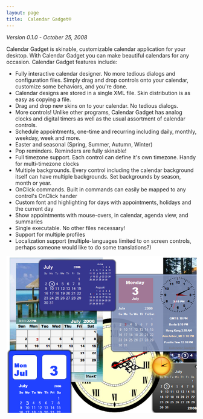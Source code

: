 ```yaml
---
layout: page  
title:  Calendar Gadget®
---
```

_Version 0.1.0 - October 25, 2008_

Calendar Gadget is skinable, customizable calendar application for your desktop. With Calendar Gadget you can make beautiful calendars for any occasion. Calendar Gadget features include:

- Fully interactive calendar designer. No more tedious dialogs and configuration files. Simply drag and drop controls onto your calendar, customize some behaviors, and you're done.
- Calendar designs are stored in a single XML file. Skin distribution is as easy as copying a file.
- Drag and drop new skins on to your calendar. No tedious dialogs.
- More controls! Unlike other programs, Calendar Gadget has analog clocks and digital timers as well as the usual assortment of calendar controls.
- Schedule appointments, one-time and recurring including daily, monthly, weekday, week and more.
- Easter and seasonal (Spring, Summer, Autumn, Winter)
- Pop reminders. Reminders are fully skinable!
- Full timezone support. Each control can define it's own timezone. Handy for multi-timezone clocks
- Multiple backgrounds. Every control including the calendar background itself can have multiple backgrounds. Set backgrounds by season, month or year.
- OnClick commands. Built in commands can easily be mapped to any control's OnClick hander
- Custom font and highlighting for days with appointments, holidays and the current day
- Show appointments with mouse-overs, in calendar, agenda view, and summaries
- Single executable. No other files necessary!
- Support for multiple profiles
- Localization support (multiple-languages limited to on screen controls, perhaps someone would like to do some translations?)

![noborder](/cdn/images/calendargadget/collage.png)